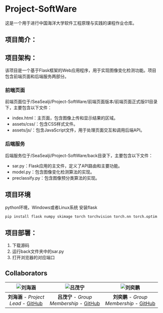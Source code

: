 # Project-SoftWare
这是一个用于进行中国海洋大学软件工程原理与实践的课程作业仓库。

## 项目简介：

## 项目架构：
该项目是一个基于Flask框架的Web应用程序，用于实现图像变化检测功能。项目包含前端页面和后端服务两部分。

### 前端页面
前端页面位于/SeaSealji/Project-SoftWare/前端页面版本/前端页面正式版01目录下，主要包含以下文件：

- index.html：主页面，包含图像上传和显示结果的区域。
- assets/css/：包含CSS样式文件。
- assets/js/：包含JavaScript文件，用于处理页面交互和调用后端API。
### 后端服务
后端服务位于/SeaSealji/Project-SoftWare/back目录下，主要包含以下文件：

- sar.py：Flask应用的主文件，定义了API路由和主要功能。
- model.py：包含图像变化检测算法的实现。
- preclassify.py：包含图像预分类算法的实现。

## 项目环境
python环境，Windows或者Linux系统
安装flask
~~~bash
pip install flask numpy skimage torch torchvision torch.nn torch.optim torch.nn.functional cv2 os matplotlib sklearn
~~~
## 项目部署：
1. 下载源码
2. 运行back文件夹中的sar.py
3. 打开浏览器的对应端口
## Collaborators

| ![刘海涵](https://github.com/SeaSealji.png?size=1000) | ![吕茂宁](https://github.com/tianshuking.png?size=10) | ![刘奕鹏](https://github.com/moon0rsun.png?size=1000) |
| :---: | :---: | :---: |
| **刘海涵** - *Project Lead* - [GitHub](https://github.com/SeaSealji) | **吕茂宁** - *Group Membership* - [GitHub](https://github.com/tianshuking) | **刘奕鹏** - *Group Membership* - [GitHub](https://github.com/moon0rsun) |
